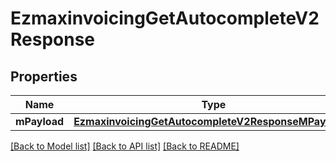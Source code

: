 # EzmaxinvoicingGetAutocompleteV2Response

## Properties
Name | Type | Description | Notes
------------ | ------------- | ------------- | -------------
**mPayload** | [**EzmaxinvoicingGetAutocompleteV2ResponseMPayload***](EzmaxinvoicingGetAutocompleteV2ResponseMPayload.md) |  | 

[[Back to Model list]](../README.md#documentation-for-models) [[Back to API list]](../README.md#documentation-for-api-endpoints) [[Back to README]](../README.md)


